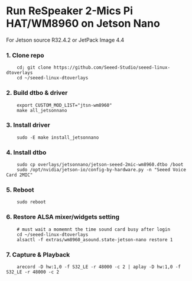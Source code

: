 # Run ReSpeaker 2-Mics Pi HAT/WM8960 on Jetson Nano

For Jetson source R32.4.2 or JetPack Image 4.4

### 1. Clone repo
```shell
	cd; git clone https://github.com/Seeed-Studio/seeed-linux-dtoverlays
	cd ~/seeed-linux-dtoverlays
```

### 2. Build dtbo & driver
```shell
	export CUSTOM_MOD_LIST="jtsn-wm8960"
	make all_jetsonnano
```

### 3. Install driver
```shell
	sudo -E make install_jetsonnano
```

### 4. Install dtbo
```shell
	sudo cp overlays/jetsonnano/jetson-seeed-2mic-wm8960.dtbo /boot
	sudo /opt/nvidia/jetson-io/config-by-hardware.py -n "Seeed Voice Card 2MIC"
```

### 5. Reboot
```shell
	sudo reboot
```

### 6. Restore ALSA mixer/widgets setting
```shell
	# must wait a momemnt the time sound card busy after login
	cd ~/seeed-linux-dtoverlays
	alsactl -f extras/wm8960_asound.state-jetson-nano restore 1
```

### 7. Capture & Playback
```shell
	arecord -D hw:1,0 -f S32_LE -r 48000 -c 2 | aplay -D hw:1,0 -f S32_LE -r 48000 -c 2
```

